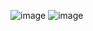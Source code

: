 ![image](https://user-images.githubusercontent.com/8124398/226775425-017ce7fc-f4a0-4fad-a863-f199fca4dfc4.png)
![image](https://user-images.githubusercontent.com/8124398/226775467-c62f8d15-d065-4519-ab9e-3505a3938993.png)

